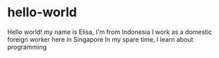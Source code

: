 # hello-world
Hello world! my name is Elisa, I'm from Indonesia
I work as a domestic foreign worker here in Singapore
In my spare time, I learn about programming
